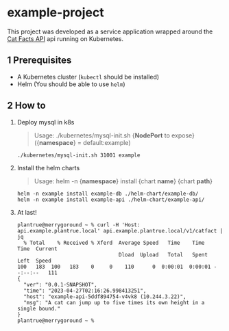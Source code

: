 # example-project
This project was developed as a service application wrapped around the [Cat Facts API](https://catfact.ninja/) api running on Kubernetes.

## 1 Prerequisites
- A Kubernetes cluster (`kubectl` should be installed)
- Helm (You should be able to use `helm`)

## 2 How to
1. Deploy mysql in k8s
   > Usage: ./kubernetes/mysql-init.sh {**NodePort** to expose} ({**namespace**} = default:example)
   ```
   ./kubernetes/mysql-init.sh 31001 example
   ```
1. Install the helm charts
   > Usage: helm -n {**namespace**} install {chart **name**} {chart **path**}
   ```
   helm -n example install example-db ./helm-chart/example-db/
   helm -n example install example-api ./helm-chart/example-api/
   ```
1. At last!
   ```
   plantrue@merrygoround ~ % curl -H 'Host: api.example.plantrue.local' api.example.plantrue.local/v1/catfact | jq
     % Total    % Received % Xferd  Average Speed   Time    Time     Time  Current
                                    Dload  Upload   Total   Spent    Left  Speed
   100   183  100   183    0     0    110      0  0:00:01  0:00:01 --:--:--   111
   {
     "ver": "0.0.1-SNAPSHOT",
     "time": "2023-04-27T02:16:26.998413251",
     "host": "example-api-5ddf894754-v4vk8 (10.244.3.22)",
     "msg": "A cat can jump up to five times its own height in a single bound."
   }
   plantrue@merrygoround ~ %
   ```